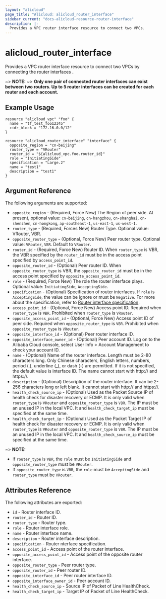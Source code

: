 ```yaml
---
layout: "alicloud"
page_title: "Alicloud: alicloud_router_interface"
sidebar_current: "docs-alicloud-resource-router-interface"
description: |-
  Provides a VPC router interface resource to connect two VPCs.
---
```


# alicloud\_router\_interface

Provides a VPC router interface resource to connect two VPCs by connecting the router interfaces .

~> **NOTE:**
~> **Only one pair of connected router interfaces can exist between two routers. Up to 5 router interfaces can be created for each router and each account.**
 

## Example Usage

```
resource "alicloud_vpc" "foo" {
  name = "tf_test_foo12345"
  cidr_block = "172.16.0.0/12"
}

resource "alicloud_router_interface" "interface" {
  opposite_region = "cn-beijing"
  router_type = "VRouter"
  router_id = "${alicloud_vpc.foo.router_id}"
  role = "InitiatingSide"
  specification = "Large.2"
  name = "test1"
  description = "test1"
}
```
## Argument Reference

The following arguments are supported:

* `opposite_region` - (Required, Force New) The Region of peer side. At present, optional value: `cn-beijing`, `cn-hangzhou`, `cn-shanghai`, `cn-shenzhen`, `cn-hongkong`, `ap-southeast-1`, `us-east-1`, `us-west-1`.
* `router_type` - (Required, Forces New) Router Type. Optional value: VRouter, VBR.
* `opposite_router_type` - (Optional, Force New) Peer router type. Optional value: `VRouter`, `VBR`. Default to `VRouter`.
* `router_id` - (Required, Force New) Router ID. When `router_type` is VBR, the VBR specified by the `router_id` must be in the access point specified by `access_point_id`.
* `opposite_router_id` - (Optional) Peer router ID. When `opposite_router_type` is VBR, the `opposite_router_id` must be in the access point specified by `opposite_access_point_id`.
* `role` - (Required, Force New) The role the router interface plays. Optional value: `InitiatingSide`, `AcceptingSide`.
* `specification` - (Optional) Specification of router interfaces. If `role` is `AcceptingSide`, the value can be ignore or must be `Negative`. For more about the specification, refer to [Router interface specification](https://www.alibabacloud.com/help/doc-detail/52415.htm?spm=a3c0i.o52412zh.b99.10.698e566fdVCfKD).
* `access_point_id` - (Optional, Force New) Access point ID. Required when `router_type` is `VBR`. Prohibited when `router_type` is `VRouter`.
* `opposite_access_point_id` - (Optional, Force New) Access point ID of peer side. Required when `opposite_router_type` is `VBR`. Prohibited when `opposite_router_type` is `VRouter`.
* `opposite_interface_id` - (Optional) Peer router interface ID.
* `opposite_interface_owner_id` - (Optional) Peer account ID. Log on to the Alibaba Cloud console, select User Info > Account Management to check your account ID.
* `name` - (Optional) Name of the router interface. Length must be 2-80 characters long. Only Chinese characters, English letters, numbers, period (.), underline (_), or dash (-) are permitted.
                                                    If it is not specified, the default value is interface ID. The name cannot start with http:// and https://.
* `description` - (Optional) Description of the router interface. It can be 2-256 characters long or left blank. It cannot start with http:// and https://.
* `health_check_source_ip` - (Optional) Used as the Packet Source IP of health check for disaster recovery or ECMP. It is only valid when `router_type` is `VRouter` and `opposite_router_type` is `VBR`. The IP must be an unused IP in the local VPC. It and `health_check_target_ip` must be specified at the same time.
* `health_check_target_ip` - (Optional) Used as the Packet Target IP of health check for disaster recovery or ECMP. It is only valid when `router_type` is `VRouter` and `opposite_router_type` is `VBR`. The IP must be an unused IP in the local VPC. It and `health_check_source_ip` must be specified at the same time.

~> **NOTE:**
* If `router_type` is `VBR`, the `role` must be `InitiatingSide` and `opposite_router_type` must be `VRouter`.
* If `opposite_router_type` is `VBR`, the `role` must be `AcceptingSide` and `router_type` must be `VRouter`.


## Attributes Reference

The following attributes are exported:

* `id` - Router interface ID.
* `router_id` - Router ID.
* `router_type` - Router type.
* `role` - Router interface role.
* `name` - Router interface name.
* `description` - Router interface description.
* `specification` - Router nterface specification.
* `access_point_id` - Access point of the router interface.
* `opposite_access_point_id` - Access point of the opposite router interface.
* `opposite_router_type` - Peer router type.
* `opposite_router_id` - Peer router ID.
* `opposite_interface_id` - Peer router interface ID.
* `opposite_interface_owner_id` - Peer account ID.
* `health_check_source_ip` - Source IP of Packet of Line HealthCheck.
* `health_check_target_ip` - Target IP of Packet of Line HealthCheck.
